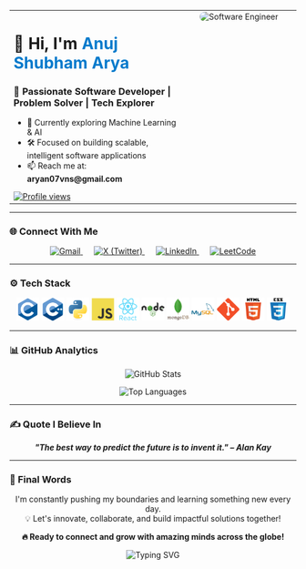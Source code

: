 <!-- Stylish Intro with Image -->
<table>
  <tr>
    <td width="60%" valign="top">

<h1 align="left">👋 Hi, I'm <span style="color:#007acc;">Anuj Shubham Arya</span></h1>
<h3 align="left">🚀 Passionate Software Developer | Problem Solver | Tech Explorer</h3>

<ul>
  <li>🌱 Currently exploring Machine Learning & AI</li>
  <li>🛠️ Focused on building scalable, intelligent software applications</li>
  <li>📫 Reach me at: <strong>aryan07vns@gmail.com</strong></li>
</ul>

<a href="https://komarev.com/ghpvc/?username=anuj2810&label=Profile%20views&color=0e75b6&style=flat" target="_blank">
  <img src="https://komarev.com/ghpvc/?username=anuj2810&label=Profile%20views&color=0e75b6&style=flat" alt="Profile views" />
</a>

</td>
<td width="40%" valign="top" align="center">
  <img src="https://media.istockphoto.com/id/1803992649/vector/software-development-coding-process-concept-programming-testing-cross-platform-code-app-on.jpg?s=2048x2048&w=is&k=20&c=4ZEBBpVNk7-iCWg8Yc2wiUQ7yMbTSDnEOQ5VfRWv-R8=" alt="Software Engineer" width="100%" style="border-radius: 10px;" />
</td>
  </tr>
</table>

---

### 🌐 Connect With Me


<p align="center">
  <a href="mailto:aryan07vns@gmail.com" target="_blank">
    <img src="https://img.shields.io/badge/Gmail-D14836?style=for-the-badge&logo=gmail&logoColor=white" alt="Gmail" />
  </a>
  &nbsp;&nbsp;&nbsp;&nbsp;
  <a href="https://x.com/aryan07mzp" target="_blank">
    <img src="https://img.shields.io/badge/X-000000?style=for-the-badge&logo=twitter&logoColor=white" alt="X (Twitter)" />
  </a>
  &nbsp;&nbsp;&nbsp;&nbsp;
  <a href="https://www.linkedin.com/in/imanuj-arya/" target="_blank">
    <img src="https://img.shields.io/badge/LinkedIn-%230077B5.svg?&style=for-the-badge&logo=linkedin&logoColor=white" alt="LinkedIn" />
  </a>
  &nbsp;&nbsp;&nbsp;&nbsp;
  <a href="https://leetcode.com/u/aryan07mzp/" target="_blank">
    <img src="https://img.shields.io/badge/LeetCode-%23FFA116.svg?&style=for-the-badge&logo=leetcode&logoColor=black" alt="LeetCode" />
  </a>
</p>





---

### ⚙️ Tech Stack

<p align="center">
  <img src="https://raw.githubusercontent.com/devicons/devicon/master/icons/c/c-original.svg" alt="C" width="40" height="40"/>
  <img src="https://raw.githubusercontent.com/devicons/devicon/master/icons/cplusplus/cplusplus-original.svg" alt="C++" width="40" height="40"/>
  <img src="https://raw.githubusercontent.com/devicons/devicon/master/icons/python/python-original.svg" alt="Python" width="40" height="40"/>
  <img src="https://raw.githubusercontent.com/devicons/devicon/master/icons/javascript/javascript-original.svg" alt="JavaScript" width="40" height="40"/>
  <img src="https://raw.githubusercontent.com/devicons/devicon/master/icons/react/react-original-wordmark.svg" alt="React" width="40" height="40"/>
  <img src="https://raw.githubusercontent.com/devicons/devicon/master/icons/nodejs/nodejs-original-wordmark.svg" alt="Node.js" width="40" height="40"/>
  <img src="https://raw.githubusercontent.com/devicons/devicon/master/icons/mongodb/mongodb-original-wordmark.svg" alt="MongoDB" width="40" height="40"/>
  <img src="https://raw.githubusercontent.com/devicons/devicon/master/icons/mysql/mysql-original-wordmark.svg" alt="MySQL" width="40" height="40"/>
  <img src="https://raw.githubusercontent.com/devicons/devicon/master/icons/git/git-original.svg" alt="Git" width="40" height="40"/>
  <img src="https://raw.githubusercontent.com/devicons/devicon/master/icons/html5/html5-original-wordmark.svg" alt="HTML" width="40" height="40"/>
  <img src="https://raw.githubusercontent.com/devicons/devicon/master/icons/css3/css3-original-wordmark.svg" alt="CSS" width="40" height="40"/>
</p>

---

### 📊 GitHub Analytics

<p align="center">
  <img src="https://github-readme-stats.vercel.app/api?username=anuj2810&show_icons=true&theme=radical" alt="GitHub Stats" />
</p>

<p align="center">
  <img src="https://github-readme-stats.vercel.app/api/top-langs/?username=anuj2810&layout=compact&theme=radical" alt="Top Languages" />
</p>

---

### ✍️ Quote I Believe In

<p align="center">
  <em><strong>"The best way to predict the future is to invent it." – Alan Kay</strong></em>
</p>

---

### 🚀 Final Words

<p align="center">
  I'm constantly pushing my boundaries and learning something new every day.<br>
  💡 Let's innovate, collaborate, and build impactful solutions together!
</p>

<p align="center">
  <strong>🔥 Ready to connect and grow with amazing minds across the globe!</strong>
</p>

<p align="center">
  <img src="https://readme-typing-svg.herokuapp.com?font=Fira+Code&size=22&pause=1000&color=00F7FF&center=true&vCenter=true&width=435&lines=Thanks+for+visiting+my+profile!;Keep+Coding+%F0%9F%92%BB;Never+Stop+Learning+%F0%9F%93%9A" alt="Typing SVG" />
</p>
